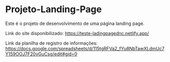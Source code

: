 # Projeto-Landing-Page
Este é o projeto de desenvolvimento de uma página landing page.


Link do site disponibilizado: https://teste-ladingpagednc.netlify.app/


Link da planilha de registro de informações: https://docs.google.com/spreadsheets/d/115tgRFVa2_fYu8NbTawXLdmUc7Y159OOJ7F20vGuCsg/edit#gid=0

